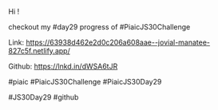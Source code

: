 Hi !



checkout my #day29 progress of #PiaicJS30Challenge



Link: https://63938d462e2d0c206a608aae--jovial-manatee-827c5f.netlify.app/



Github: https://lnkd.in/dWSA6tJR



#piaic #PiaicJS30Challenge #PiaicJS30Day29



#JS30Day29 #github